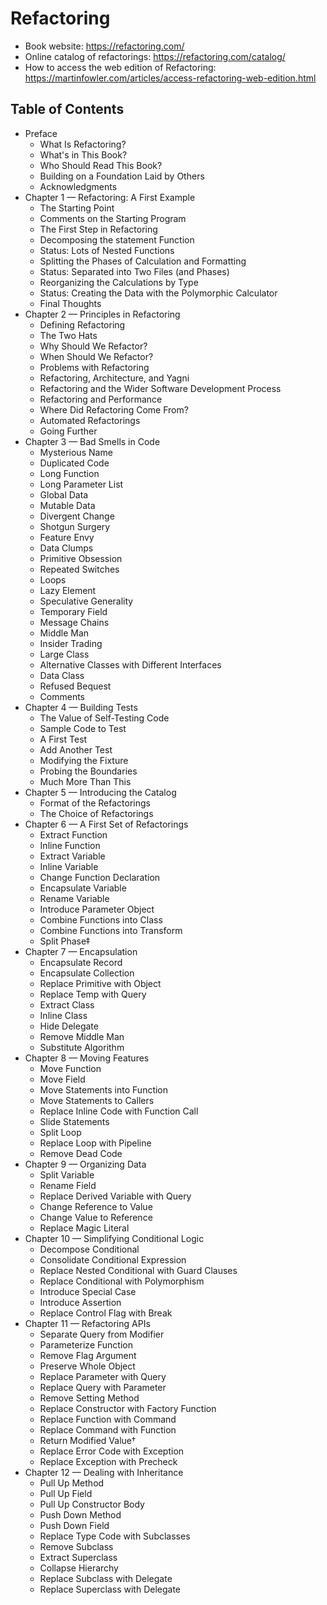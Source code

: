 # Refactoring

- Book website: https://refactoring.com/
- Online catalog of refactorings: https://refactoring.com/catalog/
- How to access the web edition of Refactoring: https://martinfowler.com/articles/access-refactoring-web-edition.html


## Table of Contents

- Preface
  - What Is Refactoring?
  - What's in This Book?
  - Who Should Read This Book?
  - Building on a Foundation Laid by Others
  - Acknowledgments
- Chapter 1 — Refactoring: A First Example
  - The Starting Point
  - Comments on the Starting Program
  - The First Step in Refactoring
  - Decomposing the statement Function
  - Status: Lots of Nested Functions
  - Splitting the Phases of Calculation and Formatting
  - Status: Separated into Two Files (and Phases)
  - Reorganizing the Calculations by Type
  - Status: Creating the Data with the Polymorphic Calculator
  - Final Thoughts
- Chapter 2 — Principles in Refactoring
  - Defining Refactoring
  - The Two Hats
  - Why Should We Refactor?
  - When Should We Refactor?
  - Problems with Refactoring
  - Refactoring, Architecture, and Yagni
  - Refactoring and the Wider Software Development Process
  - Refactoring and Performance
  - Where Did Refactoring Come From?
  - Automated Refactorings
  - Going Further
- Chapter 3 — Bad Smells in Code
  - Mysterious Name
  - Duplicated Code
  - Long Function
  - Long Parameter List
  - Global Data
  - Mutable Data
  - Divergent Change
  - Shotgun Surgery
  - Feature Envy
  - Data Clumps
  - Primitive Obsession
  - Repeated Switches
  - Loops
  - Lazy Element
  - Speculative Generality
  - Temporary Field
  - Message Chains
  - Middle Man
  - Insider Trading
  - Large Class
  - Alternative Classes with Different Interfaces
  - Data Class
  - Refused Bequest
  - Comments
- Chapter 4 — Building Tests
  - The Value of Self-Testing Code
  - Sample Code to Test
  - A First Test
  - Add Another Test
  - Modifying the Fixture
  - Probing the Boundaries
  - Much More Than This
- Chapter 5 — Introducing the Catalog
  - Format of the Refactorings
  - The Choice of Refactorings
- Chapter 6 — A First Set of Refactorings
  - Extract Function
  - Inline Function
  - Extract Variable
  - Inline Variable
  - Change Function Declaration
  - Encapsulate Variable
  - Rename Variable
  - Introduce Parameter Object
  - Combine Functions into Class
  - Combine Functions into Transform
  - Split Phase‡
- Chapter 7 — Encapsulation
  - Encapsulate Record
  - Encapsulate Collection
  - Replace Primitive with Object
  - Replace Temp with Query
  - Extract Class
  - Inline Class
  - Hide Delegate
  - Remove Middle Man
  - Substitute Algorithm
- Chapter 8 — Moving Features
  - Move Function
  - Move Field
  - Move Statements into Function
  - Move Statements to Callers
  - Replace Inline Code with Function Call
  - Slide Statements
  - Split Loop
  - Replace Loop with Pipeline
  - Remove Dead Code
- Chapter 9 — Organizing Data
  - Split Variable
  - Rename Field
  - Replace Derived Variable with Query
  - Change Reference to Value
  - Change Value to Reference
  - Replace Magic Literal
- Chapter 10 — Simplifying Conditional Logic
  - Decompose Conditional
  - Consolidate Conditional Expression
  - Replace Nested Conditional with Guard Clauses
  - Replace Conditional with Polymorphism
  - Introduce Special Case
  - Introduce Assertion
  - Replace Control Flag with Break
- Chapter 11 — Refactoring APIs
  - Separate Query from Modifier
  - Parameterize Function
  - Remove Flag Argument
  - Preserve Whole Object
  - Replace Parameter with Query
  - Replace Query with Parameter
  - Remove Setting Method
  - Replace Constructor with Factory Function
  - Replace Function with Command
  - Replace Command with Function
  - Return Modified Value†
  - Replace Error Code with Exception
  - Replace Exception with Precheck
- Chapter 12 — Dealing with Inheritance
  - Pull Up Method
  - Pull Up Field
  - Pull Up Constructor Body
  - Push Down Method
  - Push Down Field
  - Replace Type Code with Subclasses
  - Remove Subclass
  - Extract Superclass
  - Collapse Hierarchy
  - Replace Subclass with Delegate
  - Replace Superclass with Delegate
